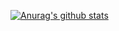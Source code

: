 [![Anurag's github stats](https://github-readme-stats.vercel.app/api?username=goropikari)](https://github.com/anuraghazra/github-readme-stats)

